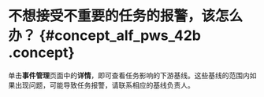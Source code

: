 # 不想接受不重要的任务的报警，该怎么办？ {#concept_alf_pws_42b .concept}

单击**事件管理**页面中的**详情**，即可查看任务影响的下游基线。这些基线的范围内如果出现问题，可能导致任务报警，请联系相应的基线负责人。

